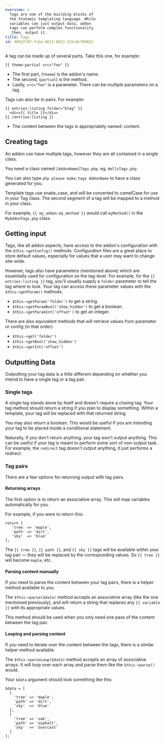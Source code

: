 ```yaml
---
overview: >
  Tags are one of the building blocks of
  the Statamic templating language. While
  variables can just output data, addon
  tags can perform complex functionality
  _then_ output it.
title: Tags
id: 405d7c97-7cba-4613-8653-325c8cf09812
---
```

A tag can be made up of several parts. Take this one, for example:

```
{{ theme:partial src="foo" }}
```

* The first part, (`theme`) is the addon's name.
* The second, (`partial`) is the method.
* Lastly, `src="foo"` is a parameter. There can be multiple parameters on a tag.

Tags can also be in pairs. For example:

```
{{ entries:listing folder="blog" }}
  <div>{{ title }}</div>
{{ /entries:listing }}
```

* The content between the tags is appropriately named: content.


## Creating tags

An addon can have multiple tags, however they are all contained in a single class.

You need a class named `[AddonName]Tags.php`. eg. `HelloTags.php`.

You can also type `php please make:tags AddonName` to have a class generated for you.

Template tags use snake_case, and will be converted to camelCase for use in your Tag class. The second segment
of a tag will be mapped to a method in your class.

For example, `{{ my_addon:my_method }}` would call `myMethod()` in the `MyAddonTags.php` class.


## Getting input

Tags, like all addon aspects, have access to the addon's configuration with the `$this->getConfig()` methods.
Configuration files are a great place to store default values, especially for values that a user may want
to change site-wide.

However, tags also have parameters (mentioned above) which are essentially used for configuration on the tag-level.
For example, for the `{{ entries:listing }}` tag, you'll usually supply a `folder` parameter to tell the tag where
to look. Your tag can access these parameter values with the `$this->getParam()` methods.

* `$this->getParam('folder')` to get a string.
* `$this->getParamBool('show_hidden')` to get a boolean.
* `$this->getParamInt('offset')` to get an integer.

There are also equivalent methods that will retrieve values from parameter _or_ config (in that order).

* `$this->get('folder')`
* `$this->getBool('show_hidden')`
* `$this->getInt('offset')`


## Outputting Data

Outputting your tag data is a little different depending on whether you intend to have a single tag or a tag pair.

### Single tags

A single tag stands alone by itself and doesn’t require a closing tag. Your tag method should return a string if you plan to display something. Within a template, your tag will be replaced with that returned string.

You may also return a boolean. This would be useful if you are intending your tag to be placed inside a conditional statement.

Naturally, if you don't return anything, your tag won't output anything. This can be useful if your tag is meant to perform
some sort of non-output task. For example, the `redirect` tag doesn't output anything, it just performs a redirect.

### Tag pairs

There are a few options for returning output with tag pairs.

#### Returning arrays

The first option is to return an associative array. This will map variables automatically for you.

For example, if you were to return this:

``` .language-php
return [
   'tree' => 'maple',
   'path' => 'dirt',
   'sky'  => 'blue'
];
```

The `{{ tree }}`, `{{ path }}`, and `{{ sky }}` tags will be available within your tag pair — they will be replaced
by the corresponding values. So `{{ tree }}` will become `maple`, etc.

#### Parsing content manually

If you need to parse the content between your tag pairs, there is a helper method available to you.

The `$this->parse($data)` method accepts an associative array (like the one mentioned previously), and will return a
string that replaces any `{{ variable }}` with its appropriate values.

This method should be used when you only need one pass of the content between the tag pair.

#### Looping and parsing content

If you need to iterate over the content between the tags, there is a similar helper method available.

The `$this->parseLoop($data)` method accepts an array of associative arrays. It will loop over each array and parse
them like the `$this->parse()` would.

Your `$data` argument should look something like this:

``` .language-php
$data = [
  [
    'tree' => 'maple',
    'path' => 'dirt',
    'sky'  => 'blue'
  ],
  [
    'tree' => 'oak',
    'path' => 'asphalt',
    'sky'  => 'overcast'
  ]
];
```
